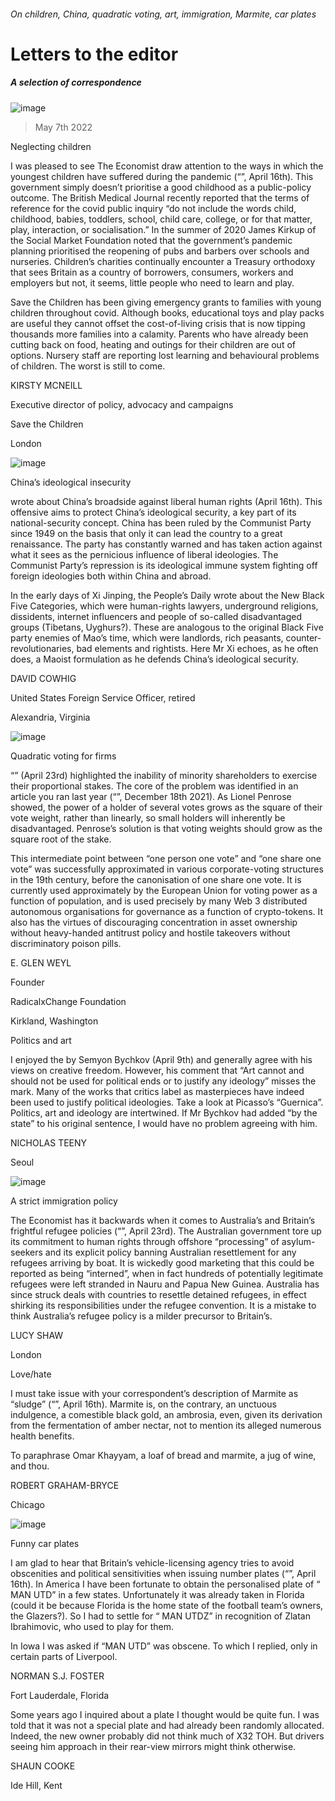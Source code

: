###### On children, China, quadratic voting, art, immigration, Marmite, car plates
# Letters to the editor 
##### A selection of correspondence 
![image](images/20220416_brp002.jpg) 
> May 7th 2022 

Neglecting children
I was pleased to see The Economist draw attention to the ways in which the youngest children have suffered during the pandemic (“”, April 16th). This government simply doesn’t prioritise a good childhood as a public-policy outcome. The British Medical Journal recently reported that the terms of reference for the covid public inquiry “do not include the words child, childhood, babies, toddlers, school, child care, college, or for that matter, play, interaction, or socialisation.” In the summer of 2020 James Kirkup of the Social Market Foundation noted that the government’s pandemic planning prioritised the reopening of pubs and barbers over schools and nurseries. Children’s charities continually encounter a Treasury orthodoxy that sees Britain as a country of borrowers, consumers, workers and employers but not, it seems, little people who need to learn and play.

Save the Children has been giving emergency grants to families with young children throughout covid. Although books, educational toys and play packs are useful they cannot offset the cost-of-living crisis that is now tipping thousands more families into a calamity. Parents who have already been cutting back on food, heating and outings for their children are out of options. Nursery staff are reporting lost learning and behavioural problems of children. The worst is still to come.
KIRSTY MCNEILL
Executive director of policy, advocacy and campaigns
Save the Children
London
![image](images/20220416_cnd000_apple_news.jpg) 

China’s ideological insecurity
 wrote about China’s broadside against liberal human rights (April 16th). This offensive aims to protect China’s ideological security, a key part of its national-security concept. China has been ruled by the Communist Party since 1949 on the basis that only it can lead the country to a great renaissance. The party has constantly warned and has taken action against what it sees as the pernicious influence of liberal ideologies. The Communist Party’s repression is its ideological immune system fighting off foreign ideologies both within China and abroad.
In the early days of Xi Jinping, the People’s Daily wrote about the New Black Five Categories, which were human-rights lawyers, underground religions, dissidents, internet influencers and people of so-called disadvantaged groups (Tibetans, Uyghurs?). These are analogous to the original Black Five party enemies of Mao’s time, which were landlords, rich peasants, counter-revolutionaries, bad elements and rightists. Here Mr Xi echoes, as he often does, a Maoist formulation as he defends China’s ideological security.
DAVID COWHIG
United States Foreign Service Officer, retired
Alexandria, Virginia
![image](images/20220423_wbd001_apple_news.jpg) 

Quadratic voting for firms
“” (April 23rd) highlighted the inability of minority shareholders to exercise their proportional stakes. The core of the problem was identified in an article you ran last year (“”, December 18th 2021). As Lionel Penrose showed, the power of a holder of several votes grows as the square of their vote weight, rather than linearly, so small holders will inherently be disadvantaged. Penrose’s solution is that voting weights should grow as the square root of the stake.
This intermediate point between “one person one vote” and “one share one vote” was successfully approximated in various corporate-voting structures in the 19th century, before the canonisation of one share one vote. It is currently used approximately by the European Union for voting power as a function of population, and is used precisely by many Web 3 distributed autonomous organisations for governance as a function of crypto-tokens. It also has the virtues of discouraging concentration in asset ownership without heavy-handed antitrust policy and hostile takeovers without discriminatory poison pills.
E. GLEN WEYL
Founder
RadicalxChange Foundation
Kirkland, Washington
Politics and art
I enjoyed the  by Semyon Bychkov (April 9th) and generally agree with his views on creative freedom. However, his comment that “Art cannot and should not be used for political ends or to justify any ideology” misses the mark. Many of the works that critics label as masterpieces have indeed been used to justify political ideologies. Take a look at Picasso’s “Guernica”. Politics, art and ideology are intertwined. If Mr Bychkov had added “by the state” to his original sentence, I would have no problem agreeing with him.
NICHOLAS TEENY
Seoul
![image](images/20220423_ldp501_apple_news.jpg) 

A strict immigration policy
The Economist has it backwards when it comes to Australia’s and Britain’s frightful refugee policies (“”, April 23rd). The Australian government tore up its commitment to human rights through offshore “processing” of asylum-seekers and its explicit policy banning Australian resettlement for any refugees arriving by boat. It is wickedly good marketing that this could be reported as being “interned”, when in fact hundreds of potentially legitimate refugees were left stranded in Nauru and Papua New Guinea. Australia has since struck deals with countries to resettle detained refugees, in effect shirking its responsibilities under the refugee convention. It is a mistake to think Australia’s refugee policy is a milder precursor to Britain’s.
LUCY SHAW
London
Love/hate
I must take issue with your correspondent’s description of Marmite as “sludge” (“”, April 16th). Marmite is, on the contrary, an unctuous indulgence, a comestible black gold, an ambrosia, even, given its derivation from the fermentation of amber nectar, not to mention its alleged numerous health benefits.
To paraphrase Omar Khayyam, a loaf of bread and marmite, a jug of wine, and thou.
ROBERT GRAHAM-BRYCE
Chicago
![image](images/20220416_brp005_apple_news.jpg) 

Funny car plates
I am glad to hear that Britain’s vehicle-licensing agency tries to avoid obscenities and political sensitivities when issuing number plates (“”, April 16th). In America I have been fortunate to obtain the personalised plate of “ MAN UTD” in a few states. Unfortunately it was already taken in Florida (could it be because Florida is the home state of the football team’s owners, the Glazers?). So I had to settle for “ MAN UTDZ” in recognition of Zlatan Ibrahimovic, who used to play for them.
In Iowa I was asked if “MAN UTD” was obscene. To which I replied, only in certain parts of Liverpool.
NORMAN S.J. FOSTER
Fort Lauderdale, Florida
Some years ago I inquired about a plate I thought would be quite fun. I was told that it was not a special plate and had already been randomly allocated. Indeed, the new owner probably did not think much of X32 TOH. But drivers seeing him approach in their rear-view mirrors might think otherwise.
SHAUN COOKE
Ide Hill, Kent
